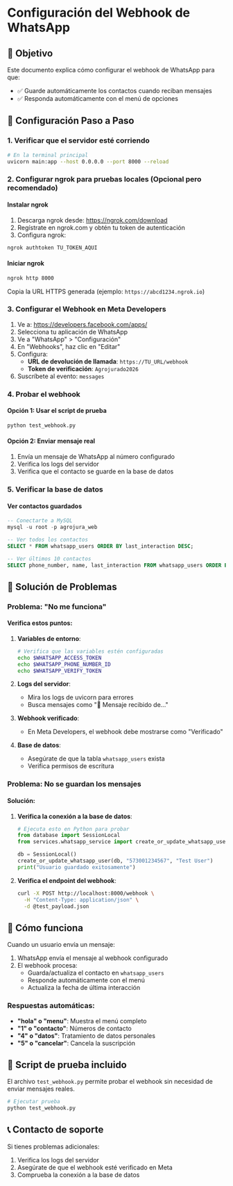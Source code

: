 # Configuración del Webhook de WhatsApp

## 🎯 Objetivo
Este documento explica cómo configurar el webhook de WhatsApp para que:
- ✅ Guarde automáticamente los contactos cuando reciban mensajes
- ✅ Responda automáticamente con el menú de opciones

## 🚀 Configuración Paso a Paso

### 1. Verificar que el servidor esté corriendo
```bash
# En la terminal principal
uvicorn main:app --host 0.0.0.0 --port 8000 --reload
```

### 2. Configurar ngrok para pruebas locales (Opcional pero recomendado)

#### Instalar ngrok
1. Descarga ngrok desde: https://ngrok.com/download
2. Regístrate en ngrok.com y obtén tu token de autenticación
3. Configura ngrok:
```bash
ngrok authtoken TU_TOKEN_AQUI
```

#### Iniciar ngrok
```bash
ngrok http 8000
```

Copia la URL HTTPS generada (ejemplo: `https://abcd1234.ngrok.io`)

### 3. Configurar el Webhook en Meta Developers

1. Ve a: https://developers.facebook.com/apps/
2. Selecciona tu aplicación de WhatsApp
3. Ve a "WhatsApp" > "Configuración"
4. En "Webhooks", haz clic en "Editar"
5. Configura:
   - **URL de devolución de llamada**: `https://TU_URL/webhook`
   - **Token de verificación**: `Agrojurado2026`
6. Suscríbete al evento: `messages`

### 4. Probar el webhook

#### Opción 1: Usar el script de prueba
```bash
python test_webhook.py
```

#### Opción 2: Enviar mensaje real
1. Envía un mensaje de WhatsApp al número configurado
2. Verifica los logs del servidor
3. Verifica que el contacto se guarde en la base de datos

### 5. Verificar la base de datos

#### Ver contactos guardados
```sql
-- Conectarte a MySQL
mysql -u root -p agrojura_web

-- Ver todos los contactos
SELECT * FROM whatsapp_users ORDER BY last_interaction DESC;

-- Ver últimos 10 contactos
SELECT phone_number, name, last_interaction FROM whatsapp_users ORDER BY last_interaction DESC LIMIT 10;
```

## 🔧 Solución de Problemas

### Problema: "No me funciona"

#### Verifica estos puntos:

1. **Variables de entorno**:
   ```bash
   # Verifica que las variables estén configuradas
   echo $WHATSAPP_ACCESS_TOKEN
   echo $WHATSAPP_PHONE_NUMBER_ID
   echo $WHATSAPP_VERIFY_TOKEN
   ```

2. **Logs del servidor**:
   - Mira los logs de uvicorn para errores
   - Busca mensajes como "📱 Mensaje recibido de..."

3. **Webhook verificado**:
   - En Meta Developers, el webhook debe mostrarse como "Verificado"

4. **Base de datos**:
   - Asegúrate de que la tabla `whatsapp_users` exista
   - Verifica permisos de escritura

### Problema: No se guardan los mensajes

#### Solución:
1. **Verifica la conexión a la base de datos**:
   ```python
   # Ejecuta esto en Python para probar
   from database import SessionLocal
   from services.whatsapp_service import create_or_update_whatsapp_user
   
   db = SessionLocal()
   create_or_update_whatsapp_user(db, "573001234567", "Test User")
   print("Usuario guardado exitosamente")
   ```

2. **Verifica el endpoint del webhook**:
   ```bash
   curl -X POST http://localhost:8000/webhook \
     -H "Content-Type: application/json" \
     -d @test_payload.json
   ```

## 📱 Cómo funciona

Cuando un usuario envía un mensaje:

1. WhatsApp envía el mensaje al webhook configurado
2. El webhook procesa:
   - Guarda/actualiza el contacto en `whatsapp_users`
   - Responde automáticamente con el menú
   - Actualiza la fecha de última interacción

### Respuestas automáticas:
- **"hola" o "menu"**: Muestra el menú completo
- **"1" o "contacto"**: Números de contacto
- **"4" o "datos"**: Tratamiento de datos personales
- **"5" o "cancelar"**: Cancela la suscripción

## 🧪 Script de prueba incluido

El archivo `test_webhook.py` permite probar el webhook sin necesidad de enviar mensajes reales.

```bash
# Ejecutar prueba
python test_webhook.py
```

## 📞 Contacto de soporte

Si tienes problemas adicionales:
1. Verifica los logs del servidor
2. Asegúrate de que el webhook esté verificado en Meta
3. Comprueba la conexión a la base de datos
